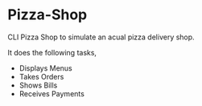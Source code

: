 # Pizza-Shop
CLI Pizza Shop to simulate an acual pizza delivery shop.

It does the following tasks,
  <ul><li>Displays Menus</li>
  <li>Takes Orders</li>
  <li>Shows Bills</li>
  <li>Receives Payments</li>
  </ul>
